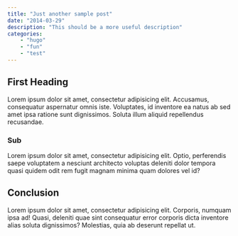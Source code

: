 ```yaml
---
title: "Just another sample post"
date: "2014-03-29"
description: "This should be a more useful description"
categories: 
    - "hugo"
    - "fun"
    - "test"
---
```


## First Heading

Lorem ipsum dolor sit amet, consectetur adipisicing elit. Accusamus,
consequatur aspernatur omnis iste. Voluptates, id inventore ea natus ab sed
amet ipsa ratione sunt dignissimos. Soluta illum aliquid repellendus
recusandae.

### Sub

Lorem ipsum dolor sit amet, consectetur adipisicing elit. Optio, perferendis
saepe voluptatem a nesciunt architecto voluptas deleniti dolor tempora quasi
quidem odit rem fugit magnam minima quam dolores vel id?

## Conclusion

Lorem ipsum dolor sit amet, consectetur adipisicing elit. Corporis, numquam
ipsa ad! Quasi, deleniti quae sint consequatur error corporis dicta inventore
alias soluta dignissimos? Molestias, quia ab deserunt repellat ut.
